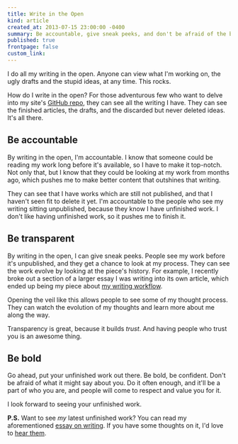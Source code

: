 ```yaml
---
title: Write in the Open
kind: article
created_at: 2013-07-15 23:00:00 -0400
summary: Be accountable, give sneak peeks, and don't be afraid of the bullies.
published: true
frontpage: false
custom_link: 
---
```


<p class="article-intro">
I do all my writing in the open. Anyone can view what I'm working on, the ugly drafts and the stupid ideas, at any time. This rocks.
</p>

How do I write in the open? For those adventurous few who want to delve into my site's [GitHub repo](https://github.com/lchski/ecustom.ca), they can see all the writing I have. They can see the finished articles, the drafts, and the discarded but never deleted ideas. It's all there.

## Be accountable

By writing in the open, I'm accountable. I know that someone could be reading my work long before it's available, so I have to make it top-notch. Not only that, but I know that they could be looking at my work from months ago, which pushes me to make better content that outshines that writing.

They can see that I have works which are still not published, and that I haven't seen fit to delete it yet. I'm accountable to the people who see my writing sitting unpublished, because they know I have unfinished work. I don't like having unfinished work, so it pushes me to finish it.

## Be transparent

By writing in the open, I can give sneak peeks. People see my work before it's unpublished, and they get a chance to look at my process. They can see the work evolve by looking at the piece's history. For example, I recently broke out a section of a larger essay I was writing into its own article, which ended up being my piece about [my writing workflow](http://bit.ly/17hhiLk).

Opening the veil like this allows people to see some of my thought process. They can watch the evolution of my thoughts and learn more about me along the way.

Transparency is great, because it builds *trust*. And having people who trust you is an awesome thing.

## Be bold

Go ahead, put your unfinished work out there. Be bold, be confident. Don't be afraid of what it might say about you. Do it often enough, and it'll be a part of who you are, and people will come to respect and value you for it.

I look forward to seeing your unfinished work.

**P.S.** Want to see *my* latest unfinished work? You can read my aforementioned [essay on writing](http://bit.ly/13qPwrn). If you have some thoughts on it, I'd love to [hear them](mailto:lucas@ecustom.ca).